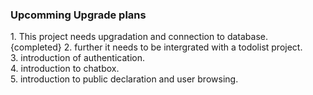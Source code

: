  <h3> Upcomming Upgrade plans </h3> 
1. This project needs upgradation and connection to database. <br> {completed}
2. further it needs to be intergrated with a todolist project. <br>
3. introduction of authentication. <br>
4. introduction to chatbox. <br>
5. introduction to public declaration and user browsing. <br>
